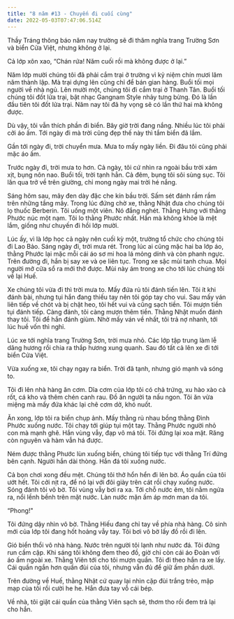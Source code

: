 ```yaml
---
title: "8 năm #13 - Chuyến đi cuối cùng"
date: 2022-05-03T07:47:06.514Z
---
```


Thầy Tráng thông báo năm nay trường sẽ đi thăm nghĩa trang Trường Sơn và biển Cửa Việt, nhưng không ở lại.

Cả lớp xôn xao, “Chán rứa! Năm cuối rồi mà không được ở lại.”

Năm lớp mười chúng tôi đã phải cắm trại ở trường vì kỷ niệm chín mươi lăm năm thành lập. Mà trại dựng lên cũng chỉ để bán gian hàng. Buổi tối mọi người về nhà ngủ. Lên mười một, chúng tôi đi cắm trại ở Thanh Tân. Buổi tối chúng tôi đốt lửa trại, bật nhạc Gangnam Style nhảy tưng bừng. Đó là lần đầu tiên tôi đốt lửa trại. Năm nay tôi đã hy vọng sẽ có lần thứ hai mà không được.

Dù vậy, tôi vẫn thích phần đi biển. Bây giờ trời đang nắng. Nhiều lúc tôi phải cởi áo ấm. Tới ngày đi mà trời cũng đẹp thế này thì tắm biển đã lắm.

Gần tới ngày đi, trời chuyển mưa. Mưa to mấy ngày liền. Đi đâu tôi cũng phải mặc áo ấm.

Trước ngày đi, trời mưa to hơn. Cả ngày, tôi cứ nhìn ra ngoài bầu trời xám xịt, bụng nôn nao. Buổi tối, trời tạnh hẳn. Cả đêm, bụng tôi sôi sùng sục. Tôi lăn qua trở về trên giường, chỉ mong ngày mai trời hé nắng.

Sáng hôm sau, mây đen dày đặc che kín bầu trời. Sấm sét đánh rầm rầm trên những tầng mây. Trong lúc đứng chờ xe, thằng Nhật đưa cho chúng tôi lọ thuốc Berberin. Tôi uống một viên. Nó đắng nghét. Thằng Hưng với thằng Phước núc một nạm. Tôi lo thằng Phước nhất. Hắn mà không khỏe là mệt lắm, giống như chuyến đi hồi lớp mười.

Lúc ấy, vì là lớp học cả ngày nên cuối kỳ một, trường tổ chức cho chúng tôi đi Lao Bảo. Sáng ngày đi, trời mưa rét. Trong lúc ai cũng mặc hai ba lớp áo, thằng Phước lại mặc mỗi cái áo sơ mi hoa lá mỏng dính và còn phanh ngực. Trên đường đi, hắn bị say xe và ọe liên tục. Trong xe sặc mùi tanh chua. Mọi người mở cửa sổ ra mới thở được. Mùi này ám trong xe cho tới lúc chúng tôi về lại Huế.

Xe chúng tôi vừa đi thì trời mưa to. Mấy đứa rủ tôi đánh tiến lên. Tôi ít khi đánh bài, nhưng tụi hắn đang thiếu tay nên tôi góp tay cho vui. Sau mấy ván liên tiếp về chót và bị chặt heo, tôi hết vui và cũng sạch tiền. Tôi mượn tiền tụi đánh tiếp. Càng đánh, tôi càng mượn thêm tiền. Thằng Nhật muốn đánh thay tôi. Tôi để hắn đánh giùm. Nhờ mấy ván về nhất, tôi trả nợ nhanh, tới lúc huề vốn thì nghỉ.

Lúc xe tới nghĩa trang Trường Sơn, trời mưa nhỏ. Các lớp tập trung làm lễ dâng hương rồi chia ra thắp hương xung quanh. Sau đó tất cả lên xe đi tới biển Cửa Việt.

Vừa xuống xe, tôi chạy ngay ra biển. Trời đã tạnh, nhưng gió mạnh và sóng to.

Tôi đi lên nhà hàng ăn cơm. Dĩa cơm của lớp tôi có chả trứng, xu hào xào cà rốt, cá kho và thêm chén canh rau. Đồ ăn người ta nấu ngon. Tôi ăn vừa miệng mà mấy đứa khác lại chê cơm dở, khó nuốt.

Ăn xong, lớp tôi ra biển chụp ảnh. Mấy thằng rủ nhau bồng thằng Đình Phước xuống nước. Tôi chạy tới giúp tụi một tay. Thằng Phước người nhỏ con mà mạnh ghê. Hắn vùng vẫy, đạp vô má tôi. Tôi đứng lại xoa mặt. Răng còn nguyên và hàm vẫn há được.

Ném được thằng Phước lùn xuống biển, chúng tôi tiếp tục với thằng Trí đứng bên cạnh. Người hắn dài thòng. Hắn đá tôi xuống nước.

Cả bọn chơi xong đều mệt. Chúng tôi thở hổn hển đi lên bờ. Áo quần của tôi ướt hết. Tôi cởi nịt ra, để nó lại với đôi giày trên cát rồi chạy xuống nước. Sóng đánh tôi vô bờ. Tôi vùng vẫy bơi ra xa. Tới chỗ nước êm, tôi nằm ngửa ra, nổi lềnh bềnh trên mặt nước. Làn nước mặn ấm áp mơn man da tôi.

“Phong!"

Tôi đứng dậy nhìn vô bờ. Thằng Hiếu đang chỉ tay về phía nhà hàng. Cô sinh mới của lớp tôi đang hốt hoảng vẫy tay. Tôi bơi vô bờ lấy đồ rồi đi lên.

Gió biển thổi vô nhà hàng. Nước trên người tôi lạnh như nước đá. Tôi đứng run cầm cập. Khi sáng tôi không đem theo đồ, giờ chỉ còn cái áo Đoàn với áo ấm ngoài xe. Thằng Viên tới cho tôi mượn quần. Tôi đi theo hắn ra xe lấy. Cái quần ngắn hơn quần đùi của tôi, nhưng vẫn đủ để giữ ấm phần dưới.

Trên đường về Huế, thằng Nhật cứ quay lại nhìn cặp đùi trắng trẻo, mập mạp của tôi rồi cười he he. Hắn đưa tay vỗ cái bép.

Về nhà, tôi giặt cái quần của thằng Viên sạch sẽ, thơm tho rồi đem trả lại cho hắn.
